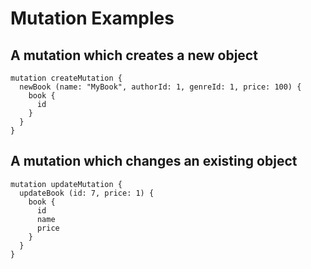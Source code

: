 # Mutation Examples
## A mutation which creates a new object
```
mutation createMutation {
  newBook (name: "MyBook", authorId: 1, genreId: 1, price: 100) {
    book {
      id
    }
  }
}
```
## A mutation which changes an existing object
```
mutation updateMutation {
  updateBook (id: 7, price: 1) {
    book {
      id
      name
      price
    }
  }
}
```